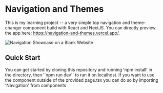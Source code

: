 # Navigation and Themes
This is my learning project -- a very simple top navigation and theme-changer component build with React and NextJS. 
You can directly preview the app here: https://navigation-and-themes.vercel.app/.

![Navigation Showcase on a Blank Website](https://media.giphy.com/media/v1.Y2lkPTc5MGI3NjExNGU5MjIyYTlmZDQ1YjY2MmVlZjU4ZWY2ZWQ5ZjU4YTMzMDczMzljNSZlcD12MV9pbnRlcm5hbF9naWZzX2dpZklkJmN0PWc/VwMx8ynKMcXYqBY17s/giphy.gif)

## Quick Start

You can get started by cloning this repository and running 'npm install' in the directory, then ''npm run dev'' to run it on localhost. If you want to use the component outside of the provided page.tsx you can do  so by importing 'Navigation' from components
